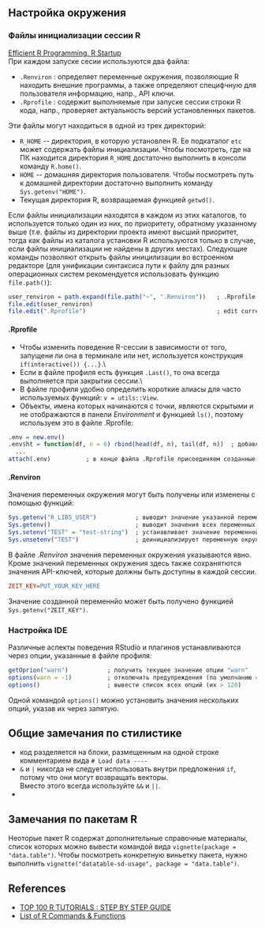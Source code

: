 ## Настройка окружения
### Файлы инициализации сессии R
[Efficient R Programming. R Startup](https://bookdown.org/csgillespie/efficientR/set-up.html#r-startup)\
При каждом запуске сесии используются два файла:
* `.Renviron` : определяет переменные окружения, позволяющие R находить внешние программы, а также определяют специфчную для пользователя информацию, напр., API ключи.
* `.Rprofile` : содержит выполняемые при запуске сессии строки R кода, напр., проверяет актуальность версий установленных пакетов. 

Эти файлы могут находиться в одной из трех директорий:
* `R_HOME` -- директория, в которую установлен R. Ее подкаталог `etc` может содержать файлы инициализации. Чтобы посмотреть, где на ПК находится директория `R_HOME` достаточно выполнить в консоли команду `R.home()`.
* `HOME` -- домашняя директория пользователя. Чтобы посмотреть путь к домашней директории достаточно выполнить команду `Sys.getenv("HOME")`.
* Текущая директория R, возвращаемая функцией `getwd()`.

Если файлы инициализации находятся в каждом из этих каталогов, то используется только один из них, по приоритету, обратному указанному выше (т.е. файлы из директории проекта имеют высший приоритет, тогда как файлы из каталога установки R используются только в случае, если файлы инициализации не найдены в других местах). Следующие команды позволяют открыть файлы иницилизации во встроенном редакторе (для унификации синтаксиса пути к файлу для разных операционных систем рекомендуется использовать функцию `file.path()`):
```r
user_renviron = path.expand(file.path("~", ".Renviron"))   ; .Rprofile in usr HOME folder
file.edit(user_renviron)
file.edit(".Rprofile")                                     ; edit current project specific .Rprofile
```
#### .Rprofile
* Чтобы изменить поведение R-сессии в зависимости от того, запущени ли она в терминале или нет, используется конструкция `if(interactive()) {...}`.\
* Если в файле профиля есть функция `.Last()`, то она всегда выполняется при закрытии сессии.\
* В файле профиля удобно определить короткие алиасы для часто используемых функций: `v = utils::View`.
* Объекты, имена которых начинаются с точки, являются скрытыми и не отображаются в панели *Environment* и функцией `ls()`, поэтому используем это в файле .Rprofile:
```r
.env = new.env()
.env$ht = function(df, n = 6) rbind(head(df, n), tail(df, n))  ; добавляем функцию в окружение .env
  ...
attach(.env)          ; в конце файла .Rprofile присоединяем созданные объекты к текущему окружению
```
#### .Renviron
Значения переменных окружения могут быть получены или изменены с помощью функций:
```r
Sys.getenv("R_LIBS_USER")           ; выводит значение указанной переменной окружения
Sys.getenv()                        ; выводит значения всех переменных окружения
Sys.setenv("TEST" = "test-string")  ; устанавливает значение переменной окружения для текущей сессии
Sys.unsetenv("TEST")                ; деинициализирует переменную окружения
```
В файле *.Renviron* значения переменных окружения указываются явно. Кроме значений переменных окружения здесь также сохранятются значения API-ключей, которые должны быть доступны в каждой сессии.
```ini
ZEIT_KEY=PUT_YOUR_KEY_HERE
```
Значение созданной переменнйо может быть получено функцией `Sys.getenv("ZEIT_KEY")`.



### Настройка IDE
Различные аспекты поведения RStudio и плагинов устанавливаются через опции, указанные в файле профиля:
```r
getOprion("warn")           ; получить текущее значение опции "warn"
options(warn = -1)          ; отколючить предупреждения (по умолчанию = 0)
options()                   ; вывести список всех опций (их > 120)

```
Одной командой `options()` можно установить значения нескольких опций, указав их через запятую.

## Общие замечания по стилистике
* код разделяется на блоки, размещенным на одной строке комментарием вида `# Load data ----`
* `&` и `|` никогда не следует использовать внутри предложения `if`, потому что они могут возвращать векторы.  
Вместо этого всегда используйте `&&` и `||`.
* 

##  Замечания по пакетам R
Неоторые пакет R содержат дополнительные справочные материалы, список которых можно вывести командой вида `vignette(package = "data.table")`.
Чтобы посмотреть конкретную виньетку пакета, нужно выполнить `vignette("datatable-sd-usage", package = "data.table")`.

## References
* [TOP 100 R TUTORIALS : STEP BY STEP GUIDE](https://www.listendata.com/p/r-programming-tutorials.html)
* [List of R Commands & Functions](https://statisticsglobe.com/r-functions-list/)
